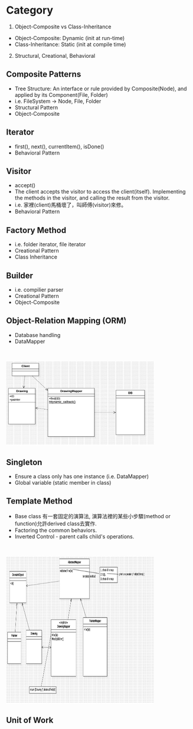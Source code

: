# Category
1. Object-Composite vs Class-Inheritance
* Object-Composite: Dynamic (init at run-time)
* Class-Inheritance: Static (init at compile time)
2. Structural, Creational, Behavioral

## Composite Patterns
* Tree Structure: An interface or rule provided by Composite(Node), and applied by its Component(File, Folder) 
* i.e. FileSystem -> Node, File, Folder
* Structural Pattern
* Object-Composite

## Iterator
* first(), next(), currentItem(), isDone()
* Behavioral Pattern
 
## Visitor
* accept()
* The client accepts the visitor to access the client(itself). Implementing the methods in the visitor, and calling the result from the visitor.
* i.e. 家裡(client)馬桶壞了，叫師傅(visitor)來修。
* Behavioral Pattern

## Factory Method 
* i.e. folder iterator, file iterator
* Creational Pattern
* Class Inheritance

## Builder 
* i.e. compilier parser
* Creational Pattern
* Object-Composite

## Object-Relation Mapping (ORM)
* Database handling
* DataMapper
<br>
<p align="left">
 <img src=".meta/object_relation_mapper.jpg", width=400, heigh=400 />
</p>

## Singleton
* Ensure a class only has one instance (i.e. DataMapper)
* Global variable (static member in class)

## Template Method
* Base class 有一套固定的演算法, 演算法裡的某些小步驟(method or function)允許derived class去實作.
* Factoring the common behaviors.
* Inverted Control - parent calls child's operations.
<br>
<p align="left">
 <img src=".meta/template_method.jpg", width=400, height=400 />
</p>

## Unit of Work
